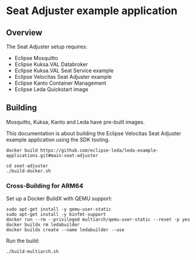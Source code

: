 # Seat Adjuster example application

## Overview

The Seat Adjuster setup requires:

- Eclipse Mosquitto
- Eclipse Kuksa.VAL Databroker
- Eclipse Kuksa.VAL Seat Service example
- Eclipse Velocitas Seat Adjuster example
- Eclipse Kanto Container Management
- Eclipse Leda Quickstart image

## Building

Mosquitto, Kuksa, Kanto and Leda have pre-built images.

This documentation is about building the Eclipse Velocitas Seat Adjuster example application
using the SDK tooling.

```shell
docker build https://github.com/eclipse-leda/leda-example-applications.git#main:seat-adjuster
```


```shell
cd seat-adjuster
./build-docker.sh
```

### Cross-Building for ARM64

Set up a Docker BuildX with QEMU support:

```shell
sudo apt-get install -y qemu-user-static
sudo apt-get install -y binfmt-support
docker run --rm --privileged multiarch/qemu-user-static --reset -p yes
docker buildx rm ledabuilder
docker buildx create --name ledabuilder --use
```

Run the build:

```shell
./build-multiarch.sh
```
